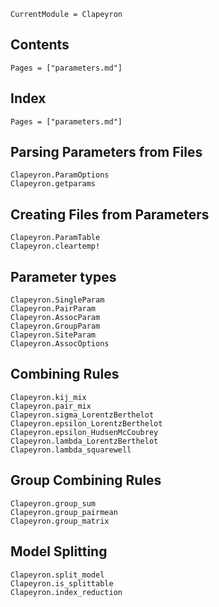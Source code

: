 ```@meta
CurrentModule = Clapeyron
```

## Contents

```@contents
Pages = ["parameters.md"]
```

## Index

```@index
Pages = ["parameters.md"]
```

## Parsing Parameters from Files
```@docs
Clapeyron.ParamOptions
Clapeyron.getparams
```

## Creating Files from Parameters
```@docs
Clapeyron.ParamTable
Clapeyron.cleartemp!
```

## Parameter types
```@docs
Clapeyron.SingleParam
Clapeyron.PairParam
Clapeyron.AssocParam
Clapeyron.GroupParam
Clapeyron.SiteParam
Clapeyron.AssocOptions
```

## Combining Rules
```@docs
Clapeyron.kij_mix
Clapeyron.pair_mix
Clapeyron.sigma_LorentzBerthelot
Clapeyron.epsilon_LorentzBerthelot
Clapeyron.epsilon_HudsenMcCoubrey
Clapeyron.lambda_LorentzBerthelot
Clapeyron.lambda_squarewell
```

## Group Combining Rules
```@docs
Clapeyron.group_sum
Clapeyron.group_pairmean
Clapeyron.group_matrix
```

## Model Splitting
```@docs
Clapeyron.split_model
Clapeyron.is_splittable
Clapeyron.index_reduction
```



